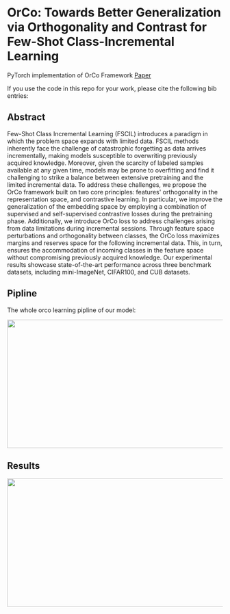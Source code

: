 # OrCo: Towards Better Generalization via Orthogonality and Contrast for Few-Shot Class-Incremental Learning

PyTorch implementation of OrCo Framework
[Paper](...)

If you use the code in this repo for your work, please cite the following bib entries:

<!-- SomehtingCitation for our paper goes here. -->

## Abstract
Few-Shot Class Incremental Learning (FSCIL) introduces a paradigm in which the problem space expands with limited data. FSCIL methods inherently face the challenge of catastrophic forgetting as data arrives incrementally, making models susceptible to overwriting previously acquired knowledge. Moreover, given the scarcity of labeled samples available at any given time, models may be prone to overfitting and find it challenging to strike a balance between extensive pretraining and the limited incremental data. To address these challenges, we propose the OrCo framework built on two core principles: features' orthogonality in the representation space, and contrastive learning. In particular, we improve the generalization of the embedding space by employing a combination of supervised and self-supervised contrastive losses during the pretraining phase. Additionally, we introduce OrCo loss to address challenges arising from data limitations during incremental sessions. Through feature space perturbations and orthogonality between classes, the OrCo loss maximizes margins and reserves space for the following incremental data. This, in turn, ensures the accommodation of incoming classes in the feature space without compromising previously acquired knowledge. Our experimental results showcase state-of-the-art performance across three benchmark datasets, including mini-ImageNet, CIFAR100, and CUB datasets.

<!-- <img src='' width='600' height='400'> -->

<!-- <p align="center">Continually Evolved Classifier</p> -->

## Pipline
The whole orco learning pipline of our model:

<img src='pipeline.png' width='2000' height='300'>

## Results
<img src='results.png' width='2000' height='300'>

<!-- Detailed numbers can be found in the [Supplementary Material](https://arxiv.org/pdf/2104.03047)

## Requirements
- [PyTorch >= version 1.1](https://pytorch.org)
- tqdm

## Datasets and pretrained models
We follow [FSCIL](https://github.com/xyutao/fscil) setting to use the same data index_list for training.  
For CIFAR100, the dataset will be download automatically.  
For miniImagenet and CUB200, you can download from [here](https://drive.google.com/drive/folders/11LxZCQj2FRCs0JTsf_dafvTHqFn2yGSN?usp=sharing). Please put the downloaded file under `data/` folder and unzip it:
    
    $ tar -xvf miniimagenet.tar 
    $ tar -xvzf CUB_200_2011.tgz

You can find pretrained models from [here](https://drive.google.com/drive/folders/1ZLQJYJ9IkXcVu7v525oCcJGE-zeJAGF_?usp=sharing). Please download the whole params folder and put under your local CEC project path

## Training scripts
cifar100

    $ python train.py -project cec -dataset cifar100 -epochs_base 100 -episode_way 15 -episode_shot 1 -low_way 15 -low_shot 1 -lr_base 0.002 -lrg 0.0002 -step 20 -gamma 0.5 -gpu 0,1,2,3 -model_dir params/cifar100/session0_max_acc7455_cos.pth

mini_imagenet

    $ python train.py -project cec -dataset mini_imagenet -epochs_base 100 -episode_way 15 -episode_shot 1 -low_way 15 -low_shot 1 -lr_base 0.0002 -lrg 0.0002 -step 20 -gamma 0.5 -gpu 0,1,2,3 -model_dir params/miniimagenet/session0_max_acc70367_cos.pth
 
cub200

    $ python train.py -project cec -dataset cub200 -epochs_base 100 -episode_way 15 -episode_shot 1 -episode_query 10 -low_way 15 -low_shot 1 -lr_base 0.0002 -lrg 0.0002 -step 20 -gamma 0.5 -gpu 0,1,2,3 -model_dir params/cub200/session0_max_acc7552_cos.pth

## Pretrain scripts
cifar100

    $python train.py -project base -dataset cifar100  -base_mode 'ft_cos' -new_mode 'avg_cos' -gamma 0.1 -lr_base 0.1 -lr_new 0.1 -decay 0.0005 -epochs_base 100 -schedule Milestone -milestones 60 70 -gpu 0,1,2,3 -temperature 16
    
mini_imagenet

    $python train.py -project base -dataset mini_imagenet -base_mode 'ft_cos' -new_mode 'avg_cos' -gamma 0.1 -lr_base 0.1 -lr_new 0.1 -decay 0.0005 -epochs_base 100 -schedule Milestone -milestones 40 70 -gpu 0,1,2,3 -temperature 16

cub200
    
    $python train.py -project base -dataset cub200 -base_mode 'ft_cos' -new_mode 'avg_cos' -gamma 0.1 -lr_base 0.1 -lr_new 0.1 -decay 0.0005 -epochs_base 100 -schedule Milestone -milestones 30 40 60 80 -gpu '0,1,2,3' -temperature 16
## Acknowledgment
Our project references the codes in the following repos.

- [fscil](https://github.com/xyutao/fscil)
- [DeepEMD](https://github.com/icoz69/DeepEMD)
- [FEAT](https://github.com/Sha-Lab/FEAT) -->